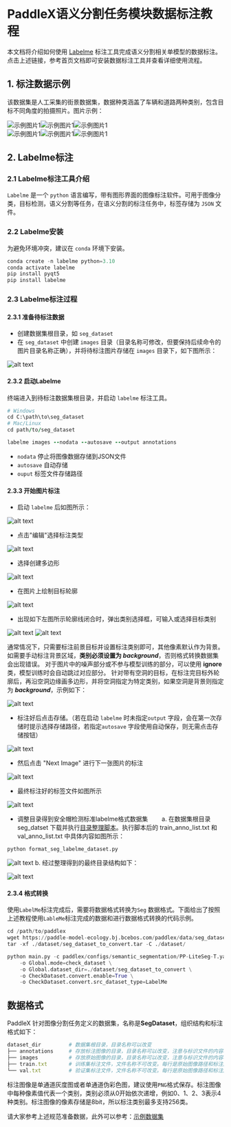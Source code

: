 # PaddleX语义分割任务模块数据标注教程

本文档将介绍如何使用 [Labelme](https://github.com/wkentaro/labelme) 标注工具完成语义分割相关单模型的数据标注。点击上述链接，参考⾸⻚⽂档即可安装数据标注⼯具并查看详细使⽤流程。

## 1. 标注数据示例
该数据集是人工采集的街景数据集，数据种类涵盖了车辆和道路两种类别，包含目标不同角度的拍摄照片。图片示例：

<div style="display: flex;">
  <img src="/tmp/images/data_prepare/semantic_seg/01.png" alt="示例图片1">
  <img src="/tmp/images/data_prepare/semantic_seg/02.png" alt="示例图片1">
  <img src="/tmp/images/data_prepare/semantic_seg/03.png" alt="示例图片1">
</div>

<div style="display: flex;">
  <img src="/tmp/images/data_prepare/semantic_seg/04.png" alt="示例图片1">
  <img src="/tmp/images/data_prepare/semantic_seg/05.png" alt="示例图片1">
  <img src="/tmp/images/data_prepare/semantic_seg/06.png" alt="示例图片1">
</div>

## 2. Labelme标注
### 2.1 Labelme标注工具介绍
`Labelme` 是一个 `python` 语言编写，带有图形界面的图像标注软件。可用于图像分类，目标检测，语义分割等任务，在语义分割的标注任务中，标签存储为 `JSON` 文件。

### 2.2 Labelme安装
为避免环境冲突，建议在 `conda` 环境下安装。

```python
conda create -n labelme python=3.10
conda activate labelme
pip install pyqt5
pip install labelme
```
### 2.3 Labelme标注过程
#### 2.3.1 准备待标注数据
* 创建数据集根目录，如 `seg_dataset`
* 在 `seg_dataset` 中创建 `images` 目录（目录名称可修改，但要保持后续命令的图片目录名称正确），并将待标注图片存储在 `images` 目录下，如下图所示：

![alt text](/tmp/images/data_prepare/semantic_seg/07.png)
#### 2.3.2 启动Labelme
终端进入到待标注数据集根目录，并启动 `labelme` 标注工具。

```ruby
# Windows
cd C:\path\to\seg_dataset
# Mac/Linux
cd path/to/seg_dataset
```
```ruby
labelme images --nodata --autosave --output annotations
```
* `nodata` 停止将图像数据存储到JSON文件
* `autosave` 自动存储
* `ouput` 标签文件存储路径
#### 2.3.3 开始图片标注
* 启动 `labelme` 后如图所示：

![alt text](/tmp/images/data_prepare/semantic_seg/08.png)
* 点击"编辑"选择标注类型

![alt text](/tmp/images/data_prepare/semantic_seg/09.png)
* 选择创建多边形
  
![alt text](/tmp/images/data_prepare/semantic_seg/10.png)
* 在图片上绘制目标轮廓

![alt text](/tmp/images/data_prepare/semantic_seg/11.png)

* 出现如下左图所示轮廓线闭合时，弹出类别选择框，可输入或选择目标类别

![alt text](/tmp/images/data_prepare/semantic_seg/12.png)
![alt text](/tmp/images/data_prepare/semantic_seg/13.png)

通常情况下，只需要标注前景目标并设置标注类别即可，其他像素默认作为背景。如需要手动标注背景区域，**类别必须设置为 _background_**，否则格式转换数据集会出现错误。
对于图片中的噪声部分或不参与模型训练的部分，可以使用 **__ignore__** 类，模型训练时会自动跳过对应部分。
针对带有空洞的目标，在标注完目标外轮廓后，再沿空洞边缘画多边形，并将空洞指定为特定类别，如果空洞是背景则指定为 **_background_**，示例如下：

![alt text](/tmp/images/data_prepare/semantic_seg/14.png)


* 标注好后点击存储。（若在启动 `labelme` 时未指定`output` 字段，会在第一次存储时提示选择存储路径，若指定`autosave` 字段使用自动保存，则无需点击存储按钮）

![alt text](/tmp/images/data_prepare/semantic_seg/15.png)
* 然后点击 "Next Image" 进行下一张图片的标注

![alt text](/tmp/images/data_prepare/semantic_seg/16.png)

* 最终标注好的标签文件如图所示

![alt text](/tmp/images/data_prepare/semantic_seg/17.png)

* 调整目录得到安全帽检测标准labelme格式数据集
  a. 在数据集根目录 seg_datset 下载并执行[目录整理脚本](https://paddle-model-ecology.bj.bcebos.com/paddlex/data/format_seg_labelme_dataset.py)。执行脚本后的 train_anno_list.txt 和 val_anno_list.txt 中具体内容如图所示：

```
python format_seg_labelme_dataset.py
```
![alt text](/tmp/images/data_prepare/semantic_seg/18.png)
b. 经过整理得到的最终目录结构如下：

![alt text](/tmp/images/data_prepare/semantic_seg/19.png)


#### 2.3.4 格式转换
使用`LabelMe`标注完成后，需要将数据格式转换为`Seg` 数据格式。下面给出了按照上述教程使用`LableMe`标注完成的数据和进行数据格式转换的代码示例。

```python
cd /path/to/paddlex
wget https://paddle-model-ecology.bj.bcebos.com/paddlex/data/seg_dataset_to_convert.tar -P ./dataset
tar -xf ./dataset/seg_dataset_to_convert.tar -C ./dataset/

python main.py -c paddlex/configs/semantic_segmentation/PP-LiteSeg-T.yaml \
    -o Global.mode=check_dataset \
    -o Global.dataset_dir=./dataset/seg_dataset_to_convert \
    -o CheckDataset.convert.enable=True \
    -o CheckDataset.convert.src_dataset_type=LabelMe
```
## 数据格式
PaddleX 针对图像分割任务定义的数据集，名称是**SegDataset**，组织结构和标注格式如下：

```ruby
dataset_dir         # 数据集根目录，目录名称可以改变
├── annotations     # 存放标注图像的目录，目录名称可以改变，注意与标识文件的内容相对应
├── images          # 存放原始图像的目录，目录名称可以改变，注意与标识文件的内容相对应
├── train.txt       # 训练集标注文件，文件名称不可改变。每行是原始图像路径和标注图像路径，使用空格分隔，内容举例：images/P0005.jpg annotations/P0005.png
└── val.txt         # 验证集标注文件，文件名称不可改变。每行是原始图像路径和标注图像路径，使用空格分隔，内容举例：images/N0139.jpg annotations/N0139.png
```
标注图像是单通道灰度图或者单通道伪彩色图，建议使用`PNG`格式保存。标注图像中每种像素值代表一个类别，类别必须从0开始依次递增，例如0、1、2、3表示4种类别。标注图像的像素存储是8bit，所以标注类别最多支持256类。

请大家参考上述规范准备数据，此外可以参考：[示例数据集](https://paddle-model-ecology.bj.bcebos.com/paddlex/data/seg_optic_examples.tar)